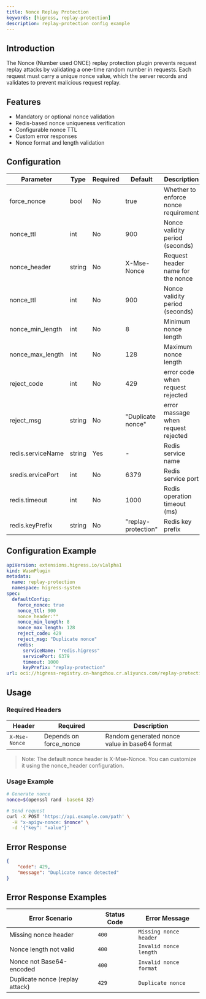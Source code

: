```yaml
---
title: Nonce Replay Protection 
keywords: [higress, replay-protection]
description: replay-protection config example
---
```



## Introduction

The Nonce (Number used ONCE) replay protection plugin prevents request replay attacks by validating a one-time random number in requests. Each request must carry a unique nonce value, which the server records and validates to prevent malicious request replay.

## Features

- Mandatory or optional nonce validation
- Redis-based nonce uniqueness verification
- Configurable nonce TTL
- Custom error responses
- Nonce format and length validation

## Configuration

| Parameter | Type | Required | Default | Description |
|-----------|------|----------|---------|-------------|
| force_nonce | bool | No | true | Whether to enforce nonce requirement |
| nonce_ttl | int | No | 900 | Nonce validity period (seconds) |
| nonce_header          | string | No       | X-Mse-Nonce   | Request header name for the nonce              |
| nonce_ttl             | int    | No       | 900           | Nonce validity period (seconds)                 |
| nonce_min_length | int | No | 8 | Minimum nonce length |
| nonce_max_length | int | No | 128 | Maximum nonce length |
| reject_code       | int | No | 429 | error code when request rejected |
| reject_msg        | string | No | "Duplicate nonce" | error massage when request rejected  |
| redis.serviceName | string | Yes | - | Redis service name |
| sredis.ervicePort | int | No | 6379 | Redis service port |
| redis.timeout | int | No | 1000 | Redis operation timeout (ms) |
| redis.keyPrefix | string | No | "replay-protection" | Redis key prefix |

## Configuration Example

```yaml
apiVersion: extensions.higress.io/v1alpha1
kind: WasmPlugin
metadata:
  name: replay-protection
  namespace: higress-system
spec:
  defaultConfig:
    force_nonce: true
    nonce_ttl: 900
    nonce_header:""
    nonce_min_length: 8
    nonce_max_length: 128
    reject_code: 429
    reject_msg: "Duplicate nonce" 
    redis:
      serviceName: "redis.higress"
      servicePort: 6379
      timeout: 1000
      keyPrefix: "replay-protection"
url: oci://higress-registry.cn-hangzhou.cr.aliyuncs.com/replay-protection:v1.0.0
```

## Usage

### Required Headers

| Header | Required | Description |
|--------|----------|-------------|
| `X-Mse-Nonce` | Depends on force_nonce | Random generated nonce value in base64 format |

>Note: The default nonce header is X-Mse-Nonce. You can customize it using the nonce_header configuration.

### Usage Example

```bash
# Generate nonce
nonce=$(openssl rand -base64 32)

# Send request
curl -X POST 'https://api.example.com/path' \
  -H "x-apigw-nonce: $nonce" \
  -d '{"key": "value"}'
```

## Error Response

```json
{
    "code": 429,
    "message": "Duplicate nonce detected"
}
```
## Error Response Examples

| Error Scenario              | Status Code | Error Message               |
|-----------------------------|-------------|-----------------------------|
| Missing nonce header         | `400`       | `Missing nonce header`        |
| Nonce length not valid       | `400`       | `Invalid nonce length`        |
| Nonce not Base64-encoded     | `400`       | `Invalid nonce format`        |
| Duplicate nonce (replay attack) | `429`       | `Duplicate nonce`             |
